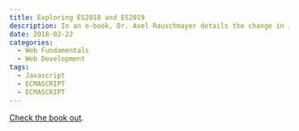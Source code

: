 ```yaml
---
title: Exploring ES2018 and ES2019
description: In an e-book, Dr. Axel Rauschmayer details the change in JavaScript
date: 2018-02-22
categories:
  - Web Fundamentals
  - Web Development
tags:
  - Javascript
  - ECMASCRIPT
  - ECMASCRIPT
---
```


[Check the book out](https://exploringjs.com/es2018-es2019/toc.html).
